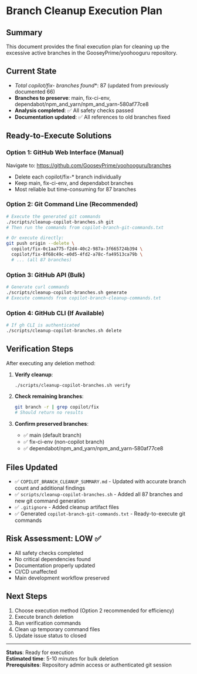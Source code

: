 # Branch Cleanup Execution Plan

## Summary
This document provides the final execution plan for cleaning up the excessive active branches in the GooseyPrime/yoohooguru repository.

## Current State
- **Total copilot/fix-* branches found**: 87 (updated from previously documented 66)
- **Branches to preserve**: main, fix-ci-env, dependabot/npm_and_yarn/npm_and_yarn-580af77ce8
- **Analysis completed**: ✅ All safety checks passed
- **Documentation updated**: ✅ All references to old branches fixed

## Ready-to-Execute Solutions

### Option 1: GitHub Web Interface (Manual)
Navigate to: https://github.com/GooseyPrime/yoohooguru/branches
- Delete each copilot/fix-* branch individually
- Keep main, fix-ci-env, and dependabot branches
- Most reliable but time-consuming for 87 branches

### Option 2: Git Command Line (Recommended)
```bash
# Execute the generated git commands
./scripts/cleanup-copilot-branches.sh git
# Then run the commands from copilot-branch-git-commands.txt

# Or execute directly:
git push origin --delete \
  copilot/fix-0c1aa775-f2d4-40c2-987a-3f665724b394 \
  copilot/fix-8f68c49c-e0d5-4fd2-a78c-fa49513ca79b \
  # ... (all 87 branches)
```

### Option 3: GitHub API (Bulk)
```bash
# Generate curl commands
./scripts/cleanup-copilot-branches.sh generate
# Execute commands from copilot-branch-cleanup-commands.txt
```

### Option 4: GitHub CLI (If Available)
```bash
# If gh CLI is authenticated
./scripts/cleanup-copilot-branches.sh delete
```

## Verification Steps
After executing any deletion method:

1. **Verify cleanup**:
   ```bash
   ./scripts/cleanup-copilot-branches.sh verify
   ```

2. **Check remaining branches**:
   ```bash
   git branch -r | grep copilot/fix
   # Should return no results
   ```

3. **Confirm preserved branches**:
   - ✅ main (default branch)
   - ✅ fix-ci-env (non-copilot branch)
   - ✅ dependabot/npm_and_yarn/npm_and_yarn-580af77ce8

## Files Updated
- ✅ `COPILOT_BRANCH_CLEANUP_SUMMARY.md` - Updated with accurate branch count and additional findings
- ✅ `scripts/cleanup-copilot-branches.sh` - Added all 87 branches and new git command generation
- ✅ `.gitignore` - Added cleanup artifact files
- ✅ Generated `copilot-branch-git-commands.txt` - Ready-to-execute git commands

## Risk Assessment: LOW ✅
- All safety checks completed
- No critical dependencies found
- Documentation properly updated
- CI/CD unaffected
- Main development workflow preserved

## Next Steps
1. Choose execution method (Option 2 recommended for efficiency)
2. Execute branch deletion
3. Run verification commands
4. Clean up temporary command files
5. Update issue status to closed

---
**Status**: Ready for execution  
**Estimated time**: 5-10 minutes for bulk deletion  
**Prerequisites**: Repository admin access or authenticated git session
